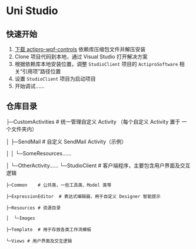 # Uni Studio

## 快速开始

1. [下载 actipro-wpf-controls](https://unirpa.coding.net/p/UniStudio/attachment) 依赖库压缩包文件并解压安装
2. Clone 项目代码到本地，通过 Visual Studio 打开解决方案
3. 根据依赖库本地安装位置，调整 `StudioClient` 项目的 `ActiproSoftware` 相关“引用项”路径位置
4. 设置 `StudioClient` 项目为启动项目
5. 开始调试……



## 仓库目录

├─CustomActivities	# 统一管理自定义 Activity （每个自定义 Activity 置于 一个文件夹内）

│  ├─SendMail	# 自定义 SendMail Activity（示例）

│  │   └─SomeResources……

│  └─OtherActivity……
└─StudioClient	# 客户端程序，主要包含用户界面及交互逻辑

    ├─Common	# 公共类，一些工具类、Model 类等

    ├─ExpressionEditor	# 表达式编辑器，用于自定义 Designer 智能提示

    ├─Resources	# 资源目录

    │  └─Images

    ├─Template	# 用于存放各类工作流模板
    
    └─Views	# 用户界面及交互逻辑

